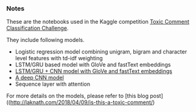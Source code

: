 ### Notes

These are the notebooks used in the Kaggle competition [Toxic Comment Classification Challenge](https://www.kaggle.com/c/jigsaw-toxic-comment-classification-challenge).

They include following models.

* Logistic regression model combining unigram, bigram and character level features with td-idf weighting
* LSTM/GRU based model with GloVe and fastText embeddings
* [LSTM/GRU + CNN model with GloVe and fastText embeddings](http://konukoii.com/blog/2018/02/19/twitter-sentiment-analysis-using-combined-lstm-cnn-models/)
* [A deep CNN model](http://ai.tencent.com/ailab/media/publications/ACL3-Brady.pdf)
* Sequence layer with attention

For more details on the models, please refer to [this blog post]((http://laknath.com/2018/04/09/is-this-a-toxic-comment/)
